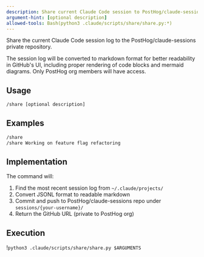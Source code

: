 ```yaml
---
description: Share current Claude Code session to PostHog/claude-sessions repo (private to PostHog org)
argument-hint: [optional description]
allowed-tools: Bash(python3 .claude/scripts/share/share.py:*)
---
```


Share the current Claude Code session log to the PostHog/claude-sessions private repository.

The session log will be converted to markdown format for better readability in GitHub's UI, including proper rendering of code blocks and mermaid diagrams. Only PostHog org members will have access.

## Usage

```bash
/share [optional description]
```

## Examples

```bash
/share
/share Working on feature flag refactoring
```

## Implementation

The command will:

1. Find the most recent session log from `~/.claude/projects/`
2. Convert JSONL format to readable markdown
3. Commit and push to PostHog/claude-sessions repo under `sessions/{your-username}/`
4. Return the GitHub URL (private to PostHog org)

## Execution

!`python3 .claude/scripts/share/share.py $ARGUMENTS`
